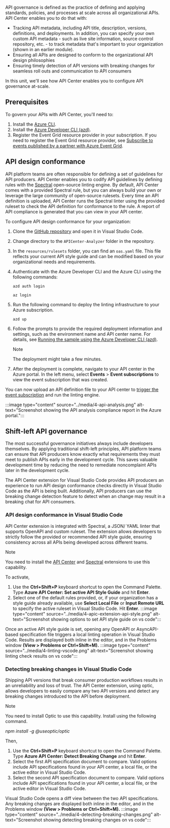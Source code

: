 API governance is defined as the practice of defining and applying standards, policies, and processes at scale across all organizational APIs. API Center enables you to do that with:

- Tracking API metadata, including API title, description, versions, definitions, and deployments. In addition, you can specify your own custom API metadata - such as live site information, source control repository, etc. - to track metadata that's important to your organization (shown in an earlier module).
- Ensuring all APIs are designed to conform to the organizational API design philosophies
- Ensuring timely detection of API versions with breaking changes for seamless roll outs and communication to API consumers

In this unit, we'll see how API Center enables you to configure API governance at-scale.

## Prerequisites

To govern your APIs with API Center, you'll need to:

1. Install the [Azure CLI](/cli/azure/install-azure-cli?view=azure-cli-latest&preserve-view=true).
2. Install the [Azure Developer CLI (azd)](/azure/developer/azure-developer-cli/install-azd). 
3. Register the Event Grid resource provider in your subscription. If you need to register the Event Grid resource provider, see [Subscribe to events published by a partner with Azure Event Grid](/azure/event-grid/subscribe-to-partner-events#register-the-event-grid-resource-provider).

## API design conformance
API platform teams are often responsible for defining a set of guidelines for API producers. API Center enables you to codify API guidelines by defining rules with the [Spectral](https://github.com/stoplightio/spectral) open-source linting engine. By default, API Center comes with a provided Spectral rule, but you can always build your own or leverage the large community of open-source rulesets. Every time an API definition is uploaded, API Center runs the Spectral linter using the provided ruleset to check the API definition for conformance to the rule. A report of API compliance is generated that you can view in your API center.

To configure API design conformance for your organization:

1. Clone the [GitHub repository](https://github.com/Azure/APICenter-Analyzer/) and open it in Visual Studio Code.
1. Change directory to the `APICenter-Analyzer` folder in the repository.
1. In the `resources/rulesets` folder, you can find an `oas.yaml` file. This file reflects your current API style guide and can be modified based on your organizational needs and requirements.
1. Authenticate with the Azure Developer CLI and the Azure CLI using the following commands:

    ```azurecli
    azd auth login
    
    az login
    ```

1. Run the following command to deploy the linting infrastructure to your Azure subscription. 

    ```Azure Developer CLI
    azd up
    ```
1. Follow the prompts to provide the required deployment information and settings, such as the environment name and API center name. For details, see [Running the sample using the Azure Developer CLI (azd)](https://github.com/Azure/APICenter-Analyzer/#wrench-running-the-sample-using-the-azure-developer-cli-azd).

    > [!NOTE]
    > The deployment might take a few minutes.

1. After the deployment is complete, navigate to your API center in the Azure portal. In the left menu, select **Events** > **Event subscriptions** to view the event subscription that was created. 

You can now upload an API definition file to your API center to [trigger the event subscription](/azure/api-center/enable-api-analysis-linting?tabs=portal#trigger-event-in-your-api-center) and run the linting engine.

:::image type="content" source="../media/4-api-analysis.png" alt-text="Screenshot showing the API analysis compliance report in the Azure portal.":::

## Shift-left API governance
The most successful governance initiatives always include developers themselves. By applying traditional shift-left principles, API platform teams can ensure that API producers know exactly what requirements they must meet to publish APIs early in the development cycle. This saves valuable development time by reducing the need to remediate noncomplaint APIs later in the development cycle.

The API Center extension for Visual Studio Code provides API producers an experience to run API design conformance checks directly in Visual Studio Code as the API is being built. Additionally, API producers can use the breaking change detection feature to detect when an change may result in a breaking chat for API consumers.

### API design conformance in Visual Studio Code
API Center extension is integrated with Spectral, a JSON/ YAML linter that supports OpenAPI and custom ruleset. The extension allows developers to strictly follow the provided or recommended API style guide, ensuring consistency across all APIs being developed across different teams.

> [!NOTE]
> You need to install the [API Center](https://marketplace.visualstudio.com/items?itemName=apidev.azure-api-center) and [Spectral](https://marketplace.visualstudio.com/items?itemName=stoplight.spectral) extensions to use this capability.

To activate,

1. Use the **Ctrl+Shift+P** keyboard shortcut to open the Command Palette. Type **Azure API Center: Set active API Style Guide** and hit **Enter**.
2. Select one of the default rules provided, or, if your organization has a style guide already available, use **Select Local File** or **Input Remote URL** to specify the active ruleset in Visual Studio Code. Hit **Enter**.
:::image type="content" source="../media/4-apic-extension-api-style.png" alt-text="Screenshot showing options to set API style guide on vs code":::

Once an active API style guide is set, opening any OpenAPI or AsyncAPI-based specification file triggers a local linting operation in Visual Studio Code. Results are displayed both inline in the editor, and in the Problems window **(View > Problems or Ctrl+Shift+M).**
    :::image type="content" source="../media/4-linting-vscode.png" alt-text="Screenshot showing linting check results on vs code":::

### Detecting breaking changes in Visual Studio Code
Shipping API versions that break consumer production workflows results in an unreliability and loss of trust. The API Center extension, using optic, allows developers to easily compare any two API versions and detect any breaking changes introduced to the API before deployment.

> [!NOTE]
> You need to install Optic to use this capability. Install using the following command.
>
> *npm install -g @useoptic/optic*

Then,

1. Use the **Ctrl+Shift+P** keyboard shortcut to open the Command Palette. Type **Azure API Center: Detect Breaking Change** and hit **Enter**.
2. Select the first API specification document to compare. Valid options include API specifications found in your API center, a local file, or the active editor in Visual Studio Code.
3. Select the second API specification document to compare. Valid options include API specifications found in your API center, a local file, or the active editor in Visual Studio Code.

Visual Studio Code opens a diff view between the two API specifications. Any breaking changes are displayed both inline in the editor, and in the Problems window **(View > Problems or Ctrl+Shift+M).**
    :::image type="content" source="../media/4-detecting-breaking-changes.png" alt-text="Screenshot showing detecting breaking changes on vs code":::